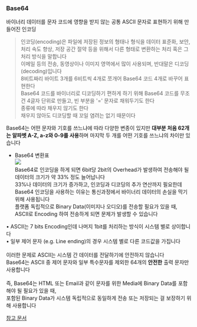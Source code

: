 ### Base64

바이너리 데이터를 문자 코드에 영향을 받지 않는 공통 ASCII 문자로 표현하기 위해 만들어진 인코딩<br>

> 인코딩(encoding)은 파일에 저장된 정보의 형태나 형식을 데이터 표준화, 보안, 처리 속도 향상, 저장 공간 절약 등을 위해서 다른 형태로 변환하는 처리 혹은 그 처리 방식을 말합니다<br>
> 이메일 등의 전송, 동영상이나 이미지 영역에서 많이 사용되며, 반대말은 디코딩(decoding)입니다
> <br>
> 8비트짜리 바이트 3개를 6비트씩 4개로 쪼개어 Base64 코드 4개로 바꾸어 표현한다<br>
> Base64 코드를 바이너리로 디코딩하기 편하게 하기 위해 Base64 코드를 무조건 4글자 단위로 만들고, 빈 부분을 '=' 문자로 채워두기도 한다<br>
> 종류에 따라 채우지 않기도 한다<br>
> 채우지 않아도 디코딩할 때 꼬일 염려는 없기 때문이다<br>

Base64는 어떤 문자와 기호를 쓰느냐에 따라 다양한 변종이 있지만 **대부분 처음 62개는 알파벳 A-Z, a-z와 0-9를 사용**하며 마지막 두 개를 어떤 기호를 쓰느냐의 차이만 있습니다<br>

-   Base64 변환표<br>
    ![](https://velog.velcdn.com/images/channn02/post/8f07ef35-ebba-475a-b080-9a21ab5770a7/image.png)
    <br>
    Base64로 인코딩을 하게 되면 6bit당 2bit의 Overhead가 발생하여 전송해야 될 데이터의 크기가 약 33% 정도 늘어납니다<br>
    33%나 데이터의 크기가 증가하고, 인코딩과 디코딩의 추가 연산까지 필요한데 Base64 인코딩을 사용하는 이유는 통신과정에서 바이너리 데이터의 손실을 막기 위해 사용됩니다<br>
    플랫폼 독립적으로 Binary Data(이미지나 오디오)를 전송할 필요가 있을 때, ASCII로 Encoding 하여 전송하게 되면 문제가 발생할 수 있습니다<br>

• ASCII는 7 bits Encoding인데 나머지 1bit를 처리하는 방식이 시스템 별로 상이합니다<br>
• 일부 제어 문자 (e.g. Line ending)의 경우 시스템 별로 다른 코드값을 가집니다<br>
<br>
이러한 문제로 ASCII는 시스템 간 데이터를 전달하기에 안전하지 않습니다<br>
Base64는 ASCII 중 제어 문자와 일부 특수문자를 제외한 64개의 **안전한** 출력 문자만 사용합니다<br>
<br>
즉, Base64는 HTML 또는 Email과 같이 문자를 위한 Media에 Binary Data를 포함해야 될 필요가 있을 때, <br>포함된 Binary Data가 시스템 독립적으로 동일하게 전송 또는 저장되는 걸 보장하기 위해 사용합니다
<br>

[참고 문서](https://devuna.tistory.com/41)
